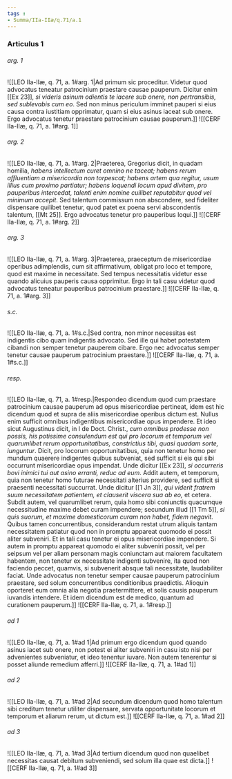 ```yaml
---
tags : 
- Summa/IIa-IIæ/q.71/a.1
---
```


### Articulus 1

###### arg. 1
![[LEO IIa-IIæ, q. 71, a. 1#arg. 1|Ad primum sic proceditur. Videtur quod advocatus teneatur patrocinium praestare causae pauperum. Dicitur enim [[Ex 23]], *si videris asinum odientis te iacere sub onere, non pertransibis, sed sublevabis cum eo*. Sed non minus periculum imminet pauperi si eius causa contra iustitiam opprimatur, quam si eius asinus iaceat sub onere. Ergo advocatus tenetur praestare patrocinium causae pauperum.]]
![[CERF IIa-IIæ, q. 71, a. 1#arg. 1]]

###### arg. 2
![[LEO IIa-IIæ, q. 71, a. 1#arg. 2|Praeterea, Gregorius dicit, in quadam homilia, *habens intellectum curet omnino ne taceat; habens rerum affluentiam a misericordia non torpescat; habens artem qua regitur, usum illius cum proximo partiatur; habens loquendi locum apud divitem, pro pauperibus intercedat, talenti enim nomine cuilibet reputabitur quod vel minimum accepit*. Sed talentum commissum non abscondere, sed fideliter dispensare quilibet tenetur, quod patet ex poena servi abscondentis talentum, [[Mt 25]]. Ergo advocatus tenetur pro pauperibus loqui.]]
![[CERF IIa-IIæ, q. 71, a. 1#arg. 2]]

###### arg. 3
![[LEO IIa-IIæ, q. 71, a. 1#arg. 3|Praeterea, praeceptum de misericordiae operibus adimplendis, cum sit affirmativum, obligat pro loco et tempore, quod est maxime in necessitate. Sed tempus necessitatis videtur esse quando alicuius pauperis causa opprimitur. Ergo in tali casu videtur quod advocatus teneatur pauperibus patrocinium praestare.]]
![[CERF IIa-IIæ, q. 71, a. 1#arg. 3]]

###### s.c.
![[LEO IIa-IIæ, q. 71, a. 1#s.c.|Sed contra, non minor necessitas est indigentis cibo quam indigentis advocato. Sed ille qui habet potestatem cibandi non semper tenetur pauperem cibare. Ergo nec advocatus semper tenetur causae pauperum patrocinium praestare.]]
![[CERF IIa-IIæ, q. 71, a. 1#s.c.]]

###### resp.
![[LEO IIa-IIæ, q. 71, a. 1#resp.|Respondeo dicendum quod cum praestare patrocinium causae pauperum ad opus misericordiae pertineat, idem est hic dicendum quod et supra de aliis misericordiae operibus dictum est. Nullus enim sufficit omnibus indigentibus misericordiae opus impendere. Et ideo sicut Augustinus dicit, in I de Doct. Christ., *cum omnibus prodesse non possis, his potissime consulendum est qui pro locorum et temporum vel quarumlibet rerum opportunitatibus, constrictius tibi, quasi quadam sorte, iunguntur*. Dicit, pro locorum opportunitatibus, quia non tenetur homo per mundum quaerere indigentes quibus subveniat, sed sufficit si eis qui sibi occurrunt misericordiae opus impendat. Unde dicitur [[Ex 23]], *si occurreris bovi inimici tui aut asino erranti, reduc ad eum*. Addit autem, et temporum, quia non tenetur homo futurae necessitati alterius providere, sed sufficit si praesenti necessitati succurrat. Unde dicitur [[1 Jn 3]], *qui viderit fratrem suum necessitatem patientem, et clauserit viscera sua ab eo,* et cetera. Subdit autem, vel quarumlibet rerum, quia homo sibi coniunctis quacumque necessitudine maxime debet curam impendere; secundum illud [[1 Tm 5]], *si quis suorum, et maxime domesticorum curam non habet, fidem negavit*. Quibus tamen concurrentibus, considerandum restat utrum aliquis tantam necessitatem patiatur quod non in promptu appareat quomodo ei possit aliter subveniri. Et in tali casu tenetur ei opus misericordiae impendere. Si autem in promptu appareat quomodo ei aliter subveniri possit, vel per seipsum vel per aliam personam magis coniunctam aut maiorem facultatem habentem, non tenetur ex necessitate indigenti subvenire, ita quod non faciendo peccet, quamvis, si subvenerit absque tali necessitate, laudabiliter faciat. Unde advocatus non tenetur semper causae pauperum patrocinium praestare, sed solum concurrentibus conditionibus praedictis. Alioquin oporteret eum omnia alia negotia praetermittere, et solis causis pauperum iuvandis intendere. Et idem dicendum est de medico, quantum ad curationem pauperum.]]
![[CERF IIa-IIæ, q. 71, a. 1#resp.]]

###### ad 1
![[LEO IIa-IIæ, q. 71, a. 1#ad 1|Ad primum ergo dicendum quod quando asinus iacet sub onere, non potest ei aliter subveniri in casu isto nisi per advenientes subveniatur, et ideo tenentur iuvare. Non autem tenerentur si posset aliunde remedium afferri.]]
![[CERF IIa-IIæ, q. 71, a. 1#ad 1]]

###### ad 2
![[LEO IIa-IIæ, q. 71, a. 1#ad 2|Ad secundum dicendum quod homo talentum sibi creditum tenetur utiliter dispensare, servata opportunitate locorum et temporum et aliarum rerum, ut dictum est.]]
![[CERF IIa-IIæ, q. 71, a. 1#ad 2]]

###### ad 3
![[LEO IIa-IIæ, q. 71, a. 1#ad 3|Ad tertium dicendum quod non quaelibet necessitas causat debitum subveniendi, sed solum illa quae est dicta.]]
![[CERF IIa-IIæ, q. 71, a. 1#ad 3]]

